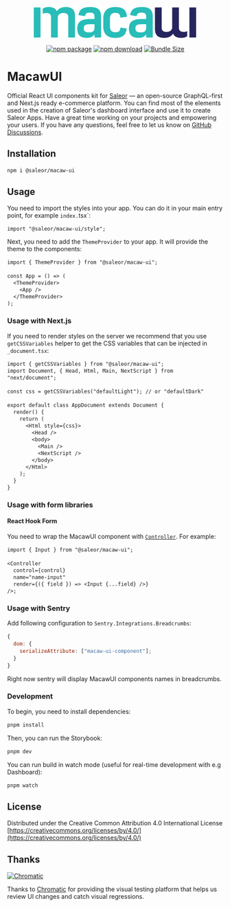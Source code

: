 <div align="center">
  <a href="https://macaw-ui-next.vercel.app/" rel="noopener" target="_blank"><img src="./logo.svg" alt="MacawUI logo"></a></p>

[![npm package](https://img.shields.io/npm/v/@saleor/macaw-ui.svg)](https://www.npmjs.com/package/@saleor/macaw-ui)
[![npm download](https://img.shields.io/npm/dm/@saleor/macaw-ui.svg)](https://www.npmjs.com/package/@saleor/macaw-ui)
[![Bundle Size](https://badgen.net/bundlephobia/minzip/@saleor/macaw-ui)](https://bundlephobia.com/package/@saleor/macaw-ui@latest)

</div>

# MacawUI

Official React UI components kit for [Saleor](https://saleor.io/) — an open-source GraphQL-first and Next.js ready e-commerce platform. You can find most of the elements used in the creation of Saleor's dashboard interface and use it to create Saleor Apps. Have a great time working on your projects and empowering your users. If you have any questions, feel free to let us know on [GitHub Discussions](https://github.com/mirumee/saleor/discussions).

## Installation


```sh
npm i @saleor/macaw-ui
```

## Usage

You need to import the styles into your app. You can do it in your main entry point, for example `index.`tsx`:

```tsx
import "@saleor/macaw-ui/style";
```

Next, you need to add the `ThemeProvider` to your app. It will provide the theme to the components:

```tsx
import { ThemeProvider } from "@saleor/macaw-ui";

const App = () => (
  <ThemeProvider>
    <App />
  </ThemeProvider>
);
```

### Usage with Next.js

If you need to render styles on the server we recommend that you use `getCSSVariables` helper to get the CSS variables that can be injected in `_document.tsx`:

```tsx
import { getCSSVariables } from "@saleor/macaw-ui";
import Document, { Head, Html, Main, NextScript } from "next/document";

const css = getCSSVariables("defaultLight"); // or "defaultDark"

export default class AppDocument extends Document {
  render() {
    return (
      <Html style={css}>
        <Head />
        <body>
          <Main />
          <NextScript />
        </body>
      </Html>
    );
  }
}
```

### Usage with form libraries

#### React Hook Form

You need to wrap the MacawUI component with [`Controller`](https://react-hook-form.com/api/usecontroller/controller/). For example:

```tsx
import { Input } from "@saleor/macaw-ui";

<Controller
  control={control}
  name="name-input"
  render={({ field }) => <Input {...field} />}
/>;
```

### Usage with Sentry

Add following configuration to `Sentry.Integrations.Breadcrumbs`:

```js
{
  dom: {
    serializeAttribute: ["macaw-ui-component"];
  }
}
```

Right now sentry will display MacawUI components names in breadcrumbs.

### Development

To begin, you need to install dependencies:

```sh
pnpm install
```

Then, you can run the Storybook:

```sh
pnpm dev
```

You can run build in watch mode (useful for real-time development with e.g Dashboard):

```sh
pnpm watch
```

## License

Distributed under the Creative Common Attribution 4.0 International License
[https://creativecommons.org/licenses/by/4.0/](https://creativecommons.org/licenses/by/4.0/)

## Thanks

<a href="https://www.chromatic.com/"><img src="https://user-images.githubusercontent.com/321738/84662277-e3db4f80-af1b-11ea-88f5-91d67a5e59f6.png" width="153" height="30" alt="Chromatic" /></a>

Thanks to [Chromatic](https://www.chromatic.com/) for providing the visual testing platform that helps us review UI changes and catch visual regressions.
